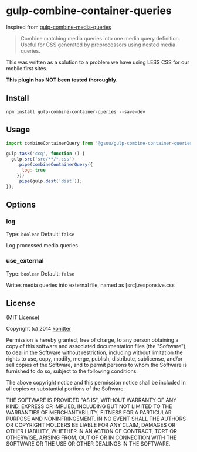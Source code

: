 # gulp-combine-container-queries

Inspired from [gulp-combine-media-queries](https://www.npmjs.com/package/gulp-combine-media-queries)

> Combine matching media queries into one media query definition. Useful for CSS generated by preprocessors using nested media queries.

This was written as a solution to a problem we have using LESS CSS for our mobile first sites.

**This plugin has NOT been tested thoroughly.**

## Install

```
npm install gulp-combine-container-queries --save-dev
```

## Usage
```javascript
import combineContainerQuery from '@gsuu/gulp-combine-container-queries';

gulp.task('ccq', function () {
  gulp.src('src/**/*.css')
    .pipe(combineContainerQuery({
      log: true
    }))
    .pipe(gulp.dest('dist'));
});
```

## Options

### log

Type: `boolean` Default: `false`

Log processed media queries.

### use_external

Type: `boolean` Default: `false`

Writes media queries into external file, named as [src].responsive.css

## License

(MIT License)

Copyright (c) 2014 [konitter](http://re-dzine.net/)

Permission is hereby granted, free of charge, to any person obtaining
a copy of this software and associated documentation files (the
"Software"), to deal in the Software without restriction, including
without limitation the rights to use, copy, modify, merge, publish,
distribute, sublicense, and/or sell copies of the Software, and to
permit persons to whom the Software is furnished to do so, subject to
the following conditions:

The above copyright notice and this permission notice shall be
included in all copies or substantial portions of the Software.

THE SOFTWARE IS PROVIDED "AS IS", WITHOUT WARRANTY OF ANY KIND,
EXPRESS OR IMPLIED, INCLUDING BUT NOT LIMITED TO THE WARRANTIES OF
MERCHANTABILITY, FITNESS FOR A PARTICULAR PURPOSE AND
NONINFRINGEMENT. IN NO EVENT SHALL THE AUTHORS OR COPYRIGHT HOLDERS BE
LIABLE FOR ANY CLAIM, DAMAGES OR OTHER LIABILITY, WHETHER IN AN ACTION
OF CONTRACT, TORT OR OTHERWISE, ARISING FROM, OUT OF OR IN CONNECTION
WITH THE SOFTWARE OR THE USE OR OTHER DEALINGS IN THE SOFTWARE.
